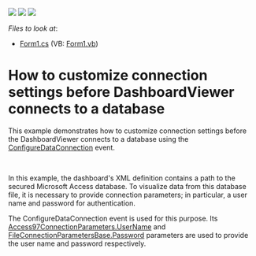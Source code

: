 <!-- default badges list -->
![](https://img.shields.io/endpoint?url=https://codecentral.devexpress.com/api/v1/VersionRange/128581100/15.1.3%2B)
[![](https://img.shields.io/badge/Open_in_DevExpress_Support_Center-FF7200?style=flat-square&logo=DevExpress&logoColor=white)](https://supportcenter.devexpress.com/ticket/details/E4759)
[![](https://img.shields.io/badge/📖_How_to_use_DevExpress_Examples-e9f6fc?style=flat-square)](https://docs.devexpress.com/GeneralInformation/403183)
<!-- default badges end -->
<!-- default file list -->
*Files to look at*:

* [Form1.cs](./CS/Dashboard_ConfigureDataConnection/Form1.cs) (VB: [Form1.vb](./VB/Dashboard_ConfigureDataConnection/Form1.vb))
<!-- default file list end -->
# How to customize connection settings before DashboardViewer connects to a database


<p>This example demonstrates how to customize connection settings before the DashboardViewer connects to a database using the <a href="http://documentation.devexpress.com/#Dashboard/DevExpressDashboardWinDashboardViewer_ConfigureDataConnectiontopic"><u>ConfigureDataConnection</u></a> event.</p><br />
<p>In this example, the dashboard's XML definition contains a path to the secured Microsoft Access database. To visualize data from this database file, it is necessary to provide connection parameters; in particular, a user name and password for authentication.</p><p>The ConfigureDataConnection event is used for this purpose. Its <a href="http://documentation.devexpress.com/#CoreLibraries/DevExpressDataAccessConnectionParametersAccess97ConnectionParameters_UserNametopic"><u>Access97ConnectionParameters.UserName</u></a> and <a href="http://documentation.devexpress.com/#CoreLibraries/DevExpressDataAccessConnectionParametersFileConnectionParametersBase_Passwordtopic"><u>FileConnectionParametersBase.Password</u></a> parameters are used to provide the user name and password respectively.</p>

<br/>


